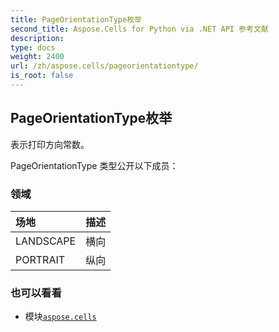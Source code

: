 ```yaml
---
title: PageOrientationType枚举
second_title: Aspose.Cells for Python via .NET API 参考文献
description:
type: docs
weight: 2400
url: /zh/aspose.cells/pageorientationtype/
is_root: false
---
```

## PageOrientationType枚举
表示打印方向常数。



PageOrientationType 类型公开以下成员：

### 领域
|场地|描述|
| :- | :- |
| LANDSCAPE |横向|
| PORTRAIT |纵向|



### 也可以看看
* 模块[`aspose.cells`](..)

